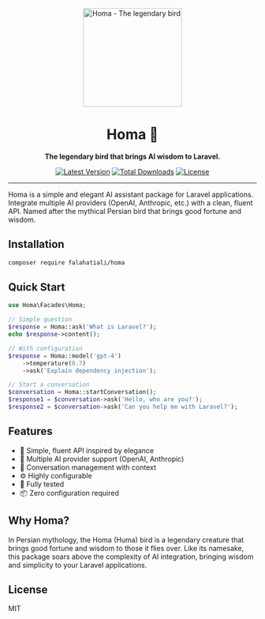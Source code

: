 <div align="center">
  <img src=".github/images/homa-logo.png" alt="Homa - The legendary bird" width="200">
  
  # Homa 🦅
  
  **The legendary bird that brings AI wisdom to Laravel.**
  
  [![Latest Version](https://img.shields.io/packagist/v/falahatiali/homa.svg?style=flat-square)](https://packagist.org/packages/falahatiali/homa)
  [![Total Downloads](https://img.shields.io/packagist/dt/falahatiali/homa.svg?style=flat-square)](https://packagist.org/packages/falahatiali/homa)
  [![License](https://img.shields.io/packagist/l/falahatiali/homa.svg?style=flat-square)](https://packagist.org/packages/falahatiali/homa)
</div>

---

Homa is a simple and elegant AI assistant package for Laravel applications. Integrate multiple AI providers (OpenAI, Anthropic, etc.) with a clean, fluent API. Named after the mythical Persian bird that brings good fortune and wisdom.

## Installation

```bash
composer require falahatiali/homa
```

## Quick Start

```php
use Homa\Facades\Homa;

// Simple question
$response = Homa::ask('What is Laravel?');
echo $response->content();

// With configuration
$response = Homa::model('gpt-4')
    ->temperature(0.7)
    ->ask('Explain dependency injection');

// Start a conversation
$conversation = Homa::startConversation();
$response1 = $conversation->ask('Hello, who are you?');
$response2 = $conversation->ask('Can you help me with Laravel?');
```

## Features

- 🦅 Simple, fluent API inspired by elegance
- 🔌 Multiple AI provider support (OpenAI, Anthropic)
- 💬 Conversation management with context
- ⚙️ Highly configurable
- 🧪 Fully tested
- 📦 Zero configuration required

## Why Homa?

In Persian mythology, the Homa (Huma) bird is a legendary creature that brings good fortune and wisdom to those it flies over. Like its namesake, this package soars above the complexity of AI integration, bringing wisdom and simplicity to your Laravel applications.

## License

MIT

